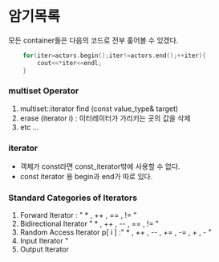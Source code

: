# 암기목록

모든 container들은 다음의 코드로 전부 훑어볼 수 있겠다.
```cpp
    for(iter=actors.begin();iter!=actors.end();++iter){
        cout<<*iter<<endl;
    }
```
        
### multiset Operator
1. multiset<T>::iterator find (const value_type& target)
2. erase (iterator i)  : 이터레이터가 가리키는 곳의 값을 삭제  
3. etc ...

### iterator
- 객체가 const라면 const_iterator밖에 사용할 수 없다.  
- const iterator 용 begin과 end가 따로 있다.  

### Standard Categories of Iterators
1. Forward Iterator :   " * , ++ , == , != "
2. Bidirectional Iterator  " * , ++ , -- , == , != "
3. Random Access Iterator  p[ i ] :" * , ++ , -- , += , -= , + , - "
4. Input Iterator " 
5. Output Iterator

